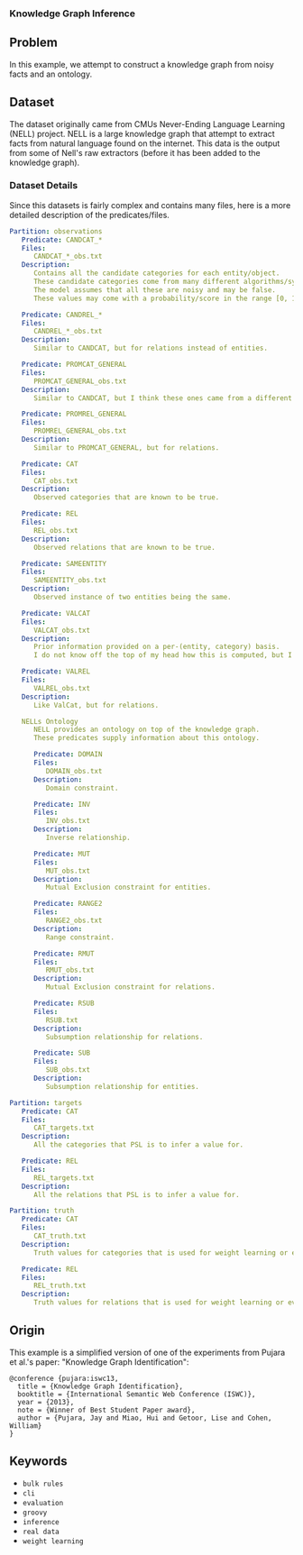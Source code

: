 ### Knowledge Graph Inference

## Problem

In this example, we attempt to construct a knowledge graph from noisy facts and an ontology.

## Dataset

The dataset originally came from CMUs Never-Ending Language Learning (NELL) project.
NELL is a large knowledge graph that attempt to extract facts from natural language found on the internet.
This data is the output from some of Nell's raw extractors (before it has been added to the knowledge graph).


### Dataset Details
Since this datasets is fairly complex and contains many files, here is a more detailed description of the predicates/files.

```yaml
Partition: observations
   Predicate: CANDCAT_*
   Files:
      CANDCAT_*_obs.txt
   Description:
      Contains all the candidate categories for each entity/object.
      These candidate categories come from many different algorithms/systems (hence the multiple files).
      The model assumes that all these are noisy and may be false.
      These values may come with a probability/score in the range [0, 1].

   Predicate: CANDREL_*
   Files:
      CANDREL_*_obs.txt
   Description:
      Similar to CANDCAT, but for relations instead of entities.

   Predicate: PROMCAT_GENERAL
   Files:
      PROMCAT_GENERAL_obs.txt
   Description:
      Similar to CANDCAT, but I think these ones came from a different source or process.

   Predicate: PROMREL_GENERAL
   Files:
      PROMREL_GENERAL_obs.txt
   Description:
      Similar to PROMCAT_GENERAL, but for relations.

   Predicate: CAT
   Files:
      CAT_obs.txt
   Description:
      Observed categories that are known to be true.

   Predicate: REL
   Files:
      REL_obs.txt
   Description:
      Observed relations that are known to be true.

   Predicate: SAMEENTITY
   Files:
      SAMEENTITY_obs.txt
   Description:
      Observed instance of two entities being the same.

   Predicate: VALCAT
   Files:
      VALCAT_obs.txt
   Description:
      Prior information provided on a per-(entity, category) basis.
      I do not know off the top of my head how this is computed, but I assume it is some sort of aggregation over entities and categories.

   Predicate: VALREL
   Files:
      VALREL_obs.txt
   Description:
      Like ValCat, but for relations.

   NELLs Ontology
      NELL provides an ontology on top of the knowledge graph.
      These predicates supply information about this ontology.

      Predicate: DOMAIN
      Files:
         DOMAIN_obs.txt
      Description:
         Domain constraint.

      Predicate: INV
      Files:
         INV_obs.txt
      Description:
         Inverse relationship.

      Predicate: MUT
      Files:
         MUT_obs.txt
      Description:
         Mutual Exclusion constraint for entities.

      Predicate: RANGE2
      Files:
         RANGE2_obs.txt
      Description:
         Range constraint.

      Predicate: RMUT
      Files:
         RMUT_obs.txt
      Description:
         Mutual Exclusion constraint for relations.

      Predicate: RSUB
      Files:
         RSUB.txt
      Description:
         Subsumption relationship for relations.

      Predicate: SUB
      Files:
         SUB_obs.txt
      Description:
         Subsumption relationship for entities.

Partition: targets
   Predicate: CAT
   Files:
      CAT_targets.txt
   Description:
      All the categories that PSL is to infer a value for.

   Predicate: REL
   Files:
      REL_targets.txt
   Description:
      All the relations that PSL is to infer a value for.

Partition: truth
   Predicate: CAT
   Files:
      CAT_truth.txt
   Description:
      Truth values for categories that is used for weight learning or evaluation.

   Predicate: REL
   Files:
      REL_truth.txt
   Description:
      Truth values for relations that is used for weight learning or evaluation.
```

## Origin

This example is a simplified version of one of the experiments from Pujara et al.'s paper:
"Knowledge Graph Identification":
```
@conference {pujara:iswc13,
  title = {Knowledge Graph Identification},
  booktitle = {International Semantic Web Conference (ISWC)},
  year = {2013},
  note = {Winner of Best Student Paper award},
  author = {Pujara, Jay and Miao, Hui and Getoor, Lise and Cohen, William}
}
```

## Keywords

 - `bulk rules`
 - `cli`
 - `evaluation`
 - `groovy`
 - `inference`
 - `real data`
 - `weight learning`
